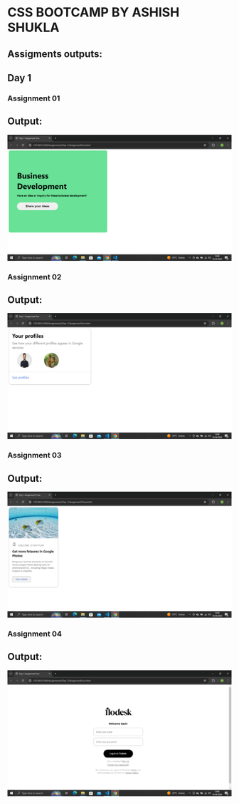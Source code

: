 # CSS BOOTCAMP BY ASHISH SHUKLA

## Assigments outputs:

## Day 1
### Assignment 01

## Output:
![This is an image](./Assignments/Day-1/OutputScreenshots/Assignment1.png)
### Assignment 02

## Output:
![This is an image](./Assignments/Day-1/OutputScreenshots/Assignment2.png)
### Assignment 03

## Output:
![This is an image](./Assignments/Day-1/OutputScreenshots/Assignment3.png)
### Assignment 04

## Output:
![This is an image](./Assignments/Day-1/OutputScreenshots/Assignment4.png)